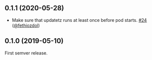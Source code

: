 ## 0.1.1 (2020-05-28)

- Make sure that updatetz runs at least once before pod starts. [#24](https://github.com/hiddeco/cronjobber/issues/24) ([@fethiozdol](https://github.com/fethiozdol))

## 0.1.0 (2019-05-10)

First semver release.

